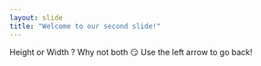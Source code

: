 ```yaml
---
layout: slide
title: "Welcome to our second slide!"
---
```

Height or Width ? Why not both :smirk:
Use the left arrow to go back!
